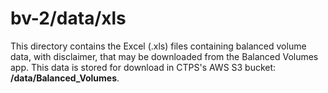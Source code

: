 # bv-2/data/xls

This directory contains the Excel (.xls) files containing balanced volume data, with disclaimer,
that may be downloaded from the Balanced Volumes app.
This data is stored for download in CTPS's AWS S3 bucket: __/data/Balanced_Volumes__.
